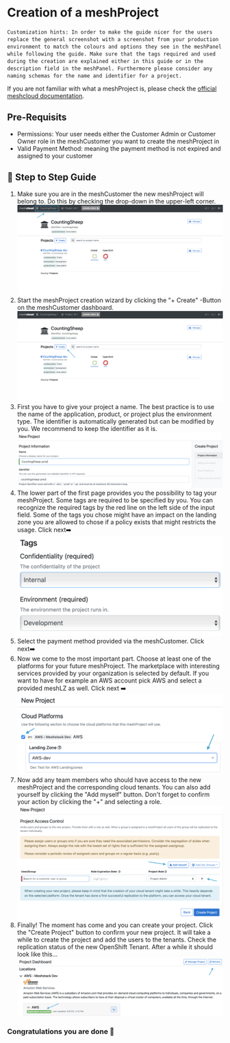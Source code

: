 # Creation of a meshProject

`Customization hints:
In order to make the guide nicer for the users replace the general screenshot with a screenshot from your production environment to match the colours and options they see in the meshPanel while following the guide. Make sure that the tags required and used during the creation are explained either in this guide or in the description field in the meshPanel. Furthermore please consider any naming schemas for the name and identifier for a project.`

If you are not familiar with what a meshProject is, please check the [official meshcloud documentation](https://docs.meshcloud.io/docs/meshcloud.index.html).

## Pre-Requisits

- Permissions: Your user needs either the Customer Admin or Customer Owner role in the meshCustomer you want to create the meshProject in
- Valid Payment Method: meaning the payment method is not expired and assigned to your customer

## :shoe: Step to Step Guide

 1. Make sure you are in the meshCustomer the new meshProject will belong to. Do this by checking the drop-down in the upper-left corner.
![Select meshCustomer in the upper left corner](https://github.com/meshcloud/User-Guides/blob/b8e2b6e183c82c86bc3e1b14173d267f5652281c/assets/PickCustomer.png "Pick meshCustomer")
 2. Start the meshProject creation wizard by clicking the "+ Create" -Button on the meshCustomer dashboard.
 ![Start meshProject Creation Wizard](https://github.com/meshcloud/User-Guides/blob/b8e2b6e183c82c86bc3e1b14173d267f5652281c/assets/StartWizard.png "Start Wizard")
 3. First you have to give your project a name. The best practice is to use the name of the application, product, or project plus the environment type. The identifier is automatically generated but can be modified by you. We recommend to keep the identifier as it is. ![General Information](https://github.com/meshcloud/User-Guides/blob/b8e2b6e183c82c86bc3e1b14173d267f5652281c/assets/PickaName.png "Naming")
 4. The lower part of the first page provides you the possibility to tag your meshProject. Some tags are required to be specified by you. You can recognize the required tags by the red line on the left side of the input field. Some of the tags you chose might have an impact on the landing zone you are allowed to chose if a policy exists that might restricts the usage. Click next:arrow_right:![Tags](https://github.com/meshcloud/User-Guides/blob/b8e2b6e183c82c86bc3e1b14173d267f5652281c/assets/Tags.png "Various Tags")
 5. Select the payment method provided via the meshCustomer. Click next:arrow_right:
 6. Now we come to the most important part. Choose at least one of the platforms for your future meshProject. The marketplace with interesting services provided by your organization is selected by default. If you want to have for example an AWS account pick AWS and select a provided meshLZ as well. Click next :arrow_right: ![Platform](https://github.com/meshcloud/User-Guides/blob/b8e2b6e183c82c86bc3e1b14173d267f5652281c/assets/PlatformAndLZ.png "Platform and Landing Zone")
 7. Now add any team members who should have access to the new meshProject and the corresponding cloud tenants. You can also add yourself by clicking the "Add myself" button. Don't forget to confirm your action by clicking the "+" and selecting a role. ![Add Users and Groups](https://github.com/meshcloud/User-Guides/blob/cfbe2ccfd4fefed40e1468db2fc51e1ecda83cc9/assets/AddUsers.png "Add Users and Groups")
 8. Finally! The moment has come and you can create your project. Click the "Create Project" button to confirm your new project. It will take a while to create the project and add the users to the tenants. Check the replication status of the new OpenShift Tenant. After a while it should look like this... ![Check Replication Status](https://github.com/meshcloud/User-Guides/blob/b8e2b6e183c82c86bc3e1b14173d267f5652281c/assets/ReplicationStatus.png "Add Users and Groups")

### Congratulations you are done :tada:
